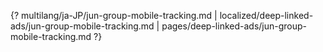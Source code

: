 {? multilang/ja-JP/jun-group-mobile-tracking.md | localized/deep-linked-ads/jun-group-mobile-tracking.md | pages/deep-linked-ads/jun-group-mobile-tracking.md ?}
